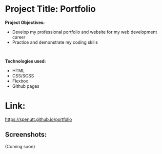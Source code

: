 # Project Title: Portfolio 
**Project Objectives:** 
* Develop my professional portfolio and website for my web development career
* Practice and demonstrate my coding skills 
<br>

**Technologies used:**
* HTML
* CSS/SCSS  
* Flexbox 
* Github pages  
# Link:
https://spenutt.github.io/portfolio

## Screenshots:

(Coming soon) 
